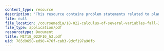 ```yaml
---
content_type: resource
description: 'This resource contains problem statements related to planes. '
file: null
file_location: /coursemedia/18-022-calculus-of-several-variables-fall-2010/765d0658ed98476fcab39dcf197a90fb_MIT18_022F10_h3.pdf
file_type: application/pdf
resourcetype: Document
title: MIT18_022F10_h3.pdf
uid: 765d0658-ed98-476f-cab3-9dcf197a90fb
---
```

